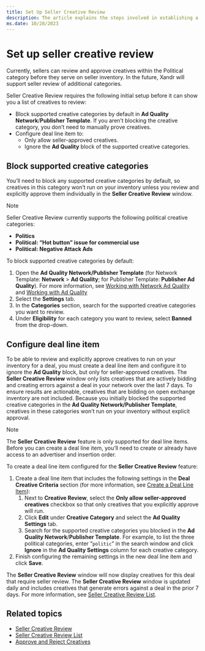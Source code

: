 ```yaml
---
title: Set Up Seller Creative Review
description: The article explains the steps involved in establishing a seller creative review process.
ms.date: 10/28/2023
---
```


# Set up seller creative review

Currently, sellers can review and approve creatives within the Political category before they serve on seller inventory. In the future, Xandr will support seller review of additional categories.

Seller Creative Review requires the following initial setup before it can show you a list of creatives to review:

- Block supported creative categories by default in **Ad Quality Network**/**Publisher Template**. If you aren’t blocking the creative category, you don’t need to manually prove creatives.
- Configure deal line item to:
  - Only allow seller-approved creatives.
  - Ignore the **Ad Quality** block of the supported creative categories.

## Block supported creative categories

You’ll need to block any supported creative categories by default, so creatives in this category won’t run on your inventory unless you review and explicitly approve them individually in the **Seller Creative Review** window.

> [!NOTE]
> Seller Creative Review currently supports the following political creative categories:
>
> - **Politics**
> - **Political: “Hot button” issue for commercial use**
> - **Political: Negative Attack Ads**

To block supported creative categories by default:

1. Open the **Ad Quality Network/Publisher Template** (for Network Template: **Network** \> **Ad Quality**; for Publisher Template: **Publisher Ad Quality**). For more information, see [Working with Network Ad Quality](working-with-network-ad-quality.md) and [Working with Ad Quality](working-with-publisher-ad-quality.md)
1. Select the **Settings** tab.
1. In the **Categories** section, search for the supported creative categories you want to review.
1. Under **Eligibility** for each category you want to review, select **Banned** from the drop-down.

## Configure deal line item

To be able to review and explicitly approve creatives to run on your inventory for a deal, you must create a deal line item and configure it to ignore the **Ad Quality** block, but only for seller-approved creatives. The **Seller Creative Review** window only lists creatives that are actively bidding and creating errors against a deal in your network over the last 7 days. To ensure results are actionable, creatives that are bidding on open exchange inventory are not included. Because you initially blocked the supported creative categories in the **Ad Quality Network/Publisher Template**, creatives in these categories won’t run on your inventory without explicit approval.

> [!NOTE]
> The **Seller Creative Review** feature is only supported for deal line items. Before you can create a deal line item, you’ll need to create or already have access to an advertiser and insertion order.

To create a deal line item configured for the **Seller Creative Review** feature:

1. Create a deal line item that includes the following settings in the **Deal Creative Criteria** section (for more information, see [Create a Deal Line Item](create-a-deal-line-item.md)):
   1. Next to **Creative Review**, select the **Only allow seller-approved creatives** checkbox so that only creatives that you explicitly approve will run.
   1. Click **Edit** under **Creative Category** and select the **Ad Quality Settings** tab.
   1. Search for the supported creative categories you blocked in the **Ad Quality Network**/**Publisher Template**. For example, to list the three political categories, enter “`politic`“ in the search window and click **Ignore** in the **Ad Quality Settings** column for each creative category.
1. Finish configuring the remaining settings in the new deal line item and click **Save**.

The **Seller Creative Review** window will now display creatives for this deal that require seller review. The **Seller Creative Review** window is updated daily and includes creatives that generate errors against a deal in the prior 7 days. For more information, see [Seller Creative Review List](seller-creative-review-list.md).

## Related topics

- [Seller Creative Review](seller-creative-review.md)
- [Seller Creative Review List](approve-and-reject-creatives.md)
- [Approve and Reject Creatives](approve-and-reject-creatives.md)
